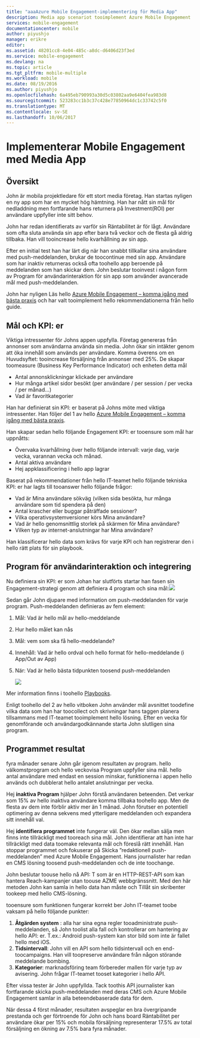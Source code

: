 ```yaml
---
title: "aaaAzure Mobile Engagement-implementering för Media App"
description: Media app scenariot tooimplement Azure Mobile Engagement
services: mobile-engagement
documentationcenter: mobile
author: piyushjo
manager: erikre
editor: 
ms.assetid: 48201cc8-4e04-485c-a8dc-d6406d23f3ed
ms.service: mobile-engagement
ms.devlang: na
ms.topic: article
ms.tgt_pltfrm: mobile-multiple
ms.workload: mobile
ms.date: 08/19/2016
ms.author: piyushjo
ms.openlocfilehash: 6a495eb790993a30d5c03802aa9e6404fea983d8
ms.sourcegitcommit: 523283cc1b3c37c428e77850964dc1c33742c5f0
ms.translationtype: MT
ms.contentlocale: sv-SE
ms.lasthandoff: 10/06/2017
---
```

# <a name="implement-mobile-engagement-with-media-app"></a>Implementerar Mobile Engagement med Media App
## <a name="overview"></a>Översikt
John är mobila projektledare för ett stort media företag. Han startas nyligen en ny app som har en mycket hög hämtning. Han har nått sin mål för nedladdning men fortfarande hans returnera på Investment(ROI) per användare uppfyller inte sitt behov. 

John har redan identifierats av varför sin Räntabilitet är för lågt. Användare som ofta sluta använda sin app efter bara två veckor och de flesta gå aldrig tillbaka. Han vill tooincrease hello kvarhållning av sin app.

Efter en initial test han har lärt dig när han snabbt tillkallar sina användare med push-meddelanden, brukar de toocontinue med sin app. Användare som har inaktiv returneras också ofta toohello app beroende på meddelanden som han skickar dem. John beslutar tooinvest i någon form av Program för användarinteraktion för sin app som använder avancerade mål med push-meddelanden.

John har nyligen Läs hello [Azure Mobile Engagement – komma igång med bästa praxis](mobile-engagement-getting-started-best-practices.md) och har valt tooimplement hello rekommendationerna från hello guide.

## <a name="objectives-and-kpis"></a>Mål och KPI: er
Viktiga intressenter för Johns appen uppfylla. Företag genereras från annonser som användarna använda sin media. John ökar sin intäkter genom att öka innehåll som används per användare. Komma överens om en Huvudsyftet: tooincrease försäljning från annonser med 25%. De skapar toomeasure (Business Key Performance Indicator) och enheten detta mål

* Antal annonsklickningar klickade per användare
* Hur många artikel sidor besökt (per användare / per session / per vecka / per månad...)
* Vad är favoritkategorier

Han har definierat sin KPI: er baserat på Johns möte med viktiga intressenter. Han följer del 1 av hello [Azure Mobile Engagement – komma igång med bästa praxis](mobile-engagement-getting-started-best-practices.md). 

Han skapar sedan hello följande Engagement KPI: er tooensure som mål har uppnåtts:

* Övervaka kvarhållning över hello följande intervall: varje dag, varje vecka, varannan vecka och månad.
* Antal aktiva användare
* Hej appklassificering i hello app lagrar

Baserat på rekommendationer från hello IT-teamet hello följande tekniska KPI: er har lagts till tooanswer hello följande frågor:

* Vad är Mina användare sökväg (vilken sida besökta, hur många användare som tid spendera på den)
* Antal krascher eller buggar påträffade sessioner?
* Vilka operativsystemversioner körs Mina användare?
* Vad är hello genomsnittlig storlek på skärmen för Mina användare?
* Vilken typ av internet-anslutningar har Mina användare?

Han klassificerar hello data som krävs för varje KPI och han registrerar den i hello rätt plats för sin playbook.

## <a name="engagement-program-and-integration"></a>Program för användarinteraktion och integrering
Nu definiera sin KPI: er som Johan har slutförts startar han fasen sin Engagement-strategi genom att definiera 4 program och sina mål:![][1]

Sedan går John djupare med information om push-meddelanden för varje program. Push-meddelanden definieras av fem element:

1. Mål: Vad är hello mål av hello-meddelande
2. Hur hello målet kan nås
3. Mål: vem som ska få hello-meddelande?
4. Innehåll: Vad är hello ordval och hello format för hello-meddelande (i App/Out av App)
5. När: Vad är hello bästa tidpunkten toosend push-meddelanden
   
    ![][2]

Mer information finns i toohello [Playbooks](https://github.com/Azure/azure-mobile-engagement-samples/tree/master/Playbooks).

Enligt toohello del 2 av hello vitboken John använder mål avsnittet toodefine vilka data som han har toocollect och skrivningar hans taggen planera tillsammans med IT-teamet tooimplement hello lösning. Efter en vecka för genomförande och användargodkännande starta John slutligen sina program.

## <a name="program-results"></a>Programmet resultat
fyra månader senare John går igenom resultaten av program. hello välkomstprogram och hello veckovisa Program uppfyller sina mål. hello antal användare med endast en session minskar, funktionerna i appen hello används och dubblerat hello antalet anslutningar per vecka.

Hej **inaktiva Program** hjälper John förstå användaren beteenden. Det verkar som 15% av hello inaktiva användare komma tillbaka toohello app. Men de flesta av dem inte förblir aktiv mer än 1 månad. John förutser en potentiell optimering av denna sekvens med ytterligare meddelanden och expandera sitt innehåll val.

Hej **identifiera programmet** inte fungerar väl. Den ökar mellan sälja men finns inte tillräckligt med tooreach sina mål. John identifierar att han inte har tillräckligt med data toomake relevanta mål och föreslå rätt innehåll. Han stoppar programmet och fokuserar på Skicka ”redaktionell push-meddelanden” med Azure Mobile Engagement. Hans journalister har redan en CMS lösning toosend push-meddelanden och de inte toochange.

John beslutar toouse hello nå API: T som är en HTTP-REST-API som kan hantera Reach-kampanjer utan toouse AZME webbgränssnitt. Med den här metoden John kan samla in hello data han måste och Tillåt sin skribenter tookeep med hello CMS-lösning.

tooensure som funktionen fungerar korrekt ber John IT-teamet toobe vaksam på hello följande punkter:

1. **Åtgärden system** : alla har sina egna regler tooadministrate push-meddelanden, så John toolist alla fall och kontrollerar om hantering av hello API: er.
   T.ex.: Android push-system kan stor bild som inte är fallet hello med iOS.
2. **Tidsintervall**: John vill en API som hello tidsintervall och en end-toocampaigns. Han vill toopreserve användare från någon störande meddelande bombing.
3. **Kategorier**: marknadsföring team förbereder mallen för varje typ av avisering. John frågar IT-teamet tooset kategorier i hello API.

Efter vissa tester är John uppfyllda. Tack toothis API journalister kan fortfarande skicka push-meddelanden med deras CMS och Azure Mobile Engagement samlar in alla beteendebaserade data för dem.

När dessa 4 först månader, resultaten avspeglar en bra övergripande prestanda och ger förtroende för John och hans board Räntabilitet per användare ökar per 15% och mobila försäljning representerar 17.5% av total försäljning en ökning av 7.5% bara fyra månader.

<!--Image references-->
[1]: ./media/mobile-engagement-media-scenario/engagement-strategy.png
[2]: ./media/mobile-engagement-media-scenario/push-scenarios.png

<!--Link references-->
[Media Playbook link]: https://github.com/Azure/azure-mobile-engagement-samples/tree/master/Playbooks
